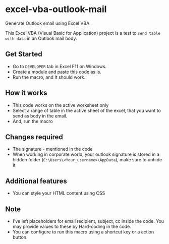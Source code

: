 # excel-vba-outlook-mail
Generate Outlook email using Excel VBA

This Excel VBA (Visual Basic for Application) project is a test to `send table with data` in an Outlook mail body.

## Get Started
- Go to ```DEVELOPER``` tab in Excel F11 on Windows.
- Create a module and paste this code as is.
- Run the macro, and It should work.

## How it works
- This code works on the active worksheet only
- Select a range of table in the active sheet of the excel, that you want to send as body in the email.
- And, run the macro

## Changes required
- The signature - mentioned in the code
- When working in corporate world, your outlook signature is stored in a hidden folder (```C:\Users\<Your_username>\AppData```), make sure to unhide it

## Additional features
- You can style your HTML content using CSS

## Note
- I've left placeholders for email recipient, subject, cc inside the code. You may provide values to these by Hard-coding in the code.
- You can configure to run this macro using a shortcut key or a action button.
